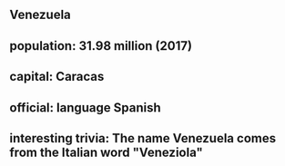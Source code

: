 ## Venezuela
## population: 31.98 million (2017)


## capital: Caracas

 
## official: language Spanish


## interesting trivia: The name Venezuela comes from the Italian word "Veneziola"



